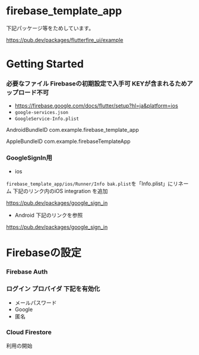 # firebase_template_app
下記パッケージ等をためしています。

https://pub.dev/packages/flutterfire_ui/example

# Getting Started

### 必要なファイル Firebaseの初期設定で入手可 KEYが含まれるためアップロード不可
- https://firebase.google.com/docs/flutter/setup?hl=ja&platform=ios
- `google-services.json`
- `GoogleService-Info.plist`

AndroidBundleID
com.example.firebase_template_app

AppleBundleID
com.example.firebaseTemplateApp


### GoogleSignIn用
- ios

`firebase_template_app/ios/Runner/Info bak.plist`を「Info.plist」にリネーム
下記のリンク内のiOS integration を追加

https://pub.dev/packages/google_sign_in

- Android
下記のリンクを参照

https://pub.dev/packages/google_sign_in


# Firebaseの設定
### Firebase Auth
### ログイン プロバイダ 下記を有効化
- メールパスワード
- Google
- 匿名 
### Cloud Firestore
利用の開始

